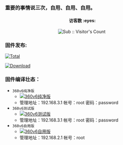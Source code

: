 ### 重要的事情说三次，自用、自用、自用。
<h4 align="center">访客数 :eyes:</h4>
<p align="center">
<img  src="https://profile-counter.glitch.me/Actions-360v6/count.svg" alt="Sub :: Visitor's Count" />
 <img width=0 height=0 src="https://profile-counter.glitch.me/wwz09/count.svg" alt="wwz09:: Visitor's Count" />
</p>

### 固件发布:

[![Total](https://shields.io/github/downloads/wwz09/Actions-360v6/total?logo=Bookmeter&label=releases&logoColor=yellow&color=yellow)](https://github.com/wwz09/Actions-360v6/releases)

[![Download](https://img.shields.io/github/v/release/wwz09/Actions-360v6?color=orange&logoColor=orange&label=Download&logo=DocuSign)](https://github.com/wwz09/Actions-360v6/releases/latest) 


### 固件编译壮态：

* `360v6纯净版` 
   * [![360v6纯净版](https://github.com/wwz09/Actions-360v6/actions/workflows/360V6-cj.yml/badge.svg)](https://github.com/wwz09/Actions-360v6/actions/workflows/360V6-cj.yml)  
   * 管理地址：192.168.3.1  帐号：root   密码：password  
* `360v6测试版` 
   * [![360v6测试版](https://github.com/wwz09/Actions-360v6/actions/workflows/360V6-cs.yml/badge.svg)](https://github.com/wwz09/Actions-360v6/actions/workflows/360V6-cs.yml)      
   * 管理地址：192.168.3.1  帐号：root   密码：password  
* `360v6自用版` 
   * [![360v6自用版](https://github.com/wwz09/Actions-360v6/actions/workflows/360V6-zy.yml/badge.svg)](https://github.com/wwz09/Actions-360v6/actions/workflows/360V6-zy.yml) 
   * 管理地址：192.168.2.1  帐号：root   
